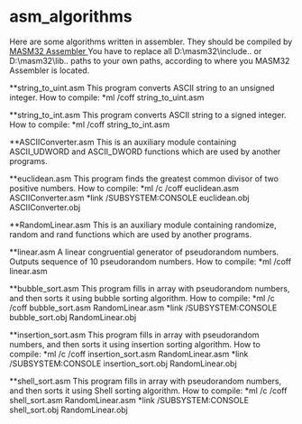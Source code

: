 # asm_algorithms

Here are some algorithms written in assembler.
They should be compiled by [MASM32 Assembler ](http://www.masm32.com/)
You have to replace all D:\masm32\include\.. or D:\masm32\lib\.. paths to your own paths, according to where you MASM32 Assembler is located.

**string_to_uint.asm
This program converts ASCII string to an unsigned integer.
How to compile:
*ml /coff string_to_uint.asm

**string_to_int.asm
This program converts ASCII string to a signed integer.
How to compile:
*ml /coff string_to_int.asm

**ASCIIConverter.asm
This is an auxiliary module containing ASCII_UDWORD and ASCII_DWORD functions which are used by another programs.

**euclidean.asm
This program finds the greatest common divisor of two positive numbers.
How to compile:
*ml /c /coff euclidean.asm ASCIIConverter.asm
*link /SUBSYSTEM:CONSOLE euclidean.obj ASCIIConverter.obj

**RandomLinear.asm
This is an auxiliary module containing randomize, random and rand functions which are used by another programs.

**linear.asm
A linear congruential generator of pseudorandom numbers. Outputs sequence of 10 pseudorandom numbers.
How to compile:
*ml /coff linear.asm

**bubble_sort.asm
This program fills in array with pseudorandom numbers, and then sorts it using bubble sorting algorithm.
How to compile:
*ml /c /coff bubble_sort.asm RandomLinear.asm
*link /SUBSYSTEM:CONSOLE bubble_sort.obj RandomLinear.obj

**insertion_sort.asm
This program fills in array with pseudorandom numbers, and then sorts it using insertion sorting algorithm.
How to compile:
*ml /c /coff insertion_sort.asm RandomLinear.asm
*link /SUBSYSTEM:CONSOLE insertion_sort.obj RandomLinear.obj

**shell_sort.asm
This program fills in array with pseudorandom numbers, and then sorts it using Shell sorting algorithm.
How to compile:
*ml /c /coff shell_sort.asm RandomLinear.asm
*link /SUBSYSTEM:CONSOLE shell_sort.obj RandomLinear.obj